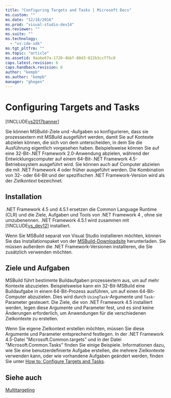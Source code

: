 ```yaml
---
title: "Configuring Targets and Tasks | Microsoft Docs"
ms.custom: ""
ms.date: "12/16/2016"
ms.prod: "visual-studio-dev14"
ms.reviewer: ""
ms.suite: ""
ms.technology: 
  - "vs-ide-sdk"
ms.tgt_pltfrm: ""
ms.topic: "article"
ms.assetid: 9aabe67a-1720-4bbf-80d3-822b3ccf75c0
caps.latest.revision: 6
caps.handback.revision: 6
author: "kempb"
ms.author: "kempb"
manager: "ghogen"
---
```

# Configuring Targets and Tasks
[!INCLUDE[vs2017banner](../code-quality/includes/vs2017banner.md)]

Sie können MSBuild\-Ziele und \-Aufgaben so konfigurieren, dass sie prozessextern mit MSBuild ausgeführt werden, damit Sie auf Kontexte abzielen können, die sich von dem unterscheiden, in dem Sie die Ausführung eigentlich vorgesehen haben.  Beispielsweise können Sie auf eine 32\-Bit\-.NET Framework 2.0\-Anwendung abzielen, während der Entwicklungscomputer auf einem 64\-Bit\-.NET Framework 4.5\-Betriebssystem ausgeführt wird.  Sie können auch auf Computer abzielen die mit .NET Framework 4 oder früher ausgeführt werden.  Die Kombination von 32\- oder 64\-Bit und der spezifischen .NET Framework\-Version wird als der *Zielkontext* bezeichnet.  
  
## Installation  
 .NET Framework 4.5 und 4.5.1 ersetzen die Common Language Runtime \(CLR\) und die Ziele, Aufgaben und Tools von .NET Framework 4 , ohne sie umzubenennen.  .NET Framework 4.5.1 wird zusammen mit [!INCLUDE[vs_dev12](../data-tools/includes/vs_dev12_md.md)] installiert.  
  
 Wenn Sie MSBuild separat von Visual Studio installieren möchten, können Sie das Installationspaket von der [MSBuild\-Downloadsite](http://go.microsoft.com/fwlink/?LinkId=309745) herunterladen.  Sie müssen außerdem die .NET Framework\-Versionen installieren, die Sie zusätzlich verwenden möchten.  
  
## Ziele und Aufgaben  
 MSBuild führt bestimmte Buildaufgaben prozessextern aus, um auf mehr Kontexte abzuzielen.  Beispielsweise kann ein 32\-Bit\-MSBuild eine Buildaufgabe in einem 64\-Bit\-Prozess ausführen, um auf einen 64\-Bit\-Computer abzuzielen.  Dies wird durch `UsingTask`\-Argumente und `Task`\-Parameter gesteuert.  Die Ziele, die von .NET Framework 4.5 installiert werden, legen diese Argumente und Parameter fest, und es sind keine Änderungen erforderlich, um Anwendungen für die verschiedenen Zielkontexte zu erstellen.  
  
 Wenn Sie eigene Zielkontext erstellen möchten, müssen Sie diese Argumente und Parameter entsprechend festlegen.  In der .NET Framework 4.5\-Datei "Microsoft.Common.targets" und in der Datei "Microsoft.Common.Tasks" finden Sie einige Beispiele.  Informationen dazu, wie Sie eine benutzerdefinierte Aufgabe erstellen, die mehrere Zielkontexte verwenden kann, oder wie vorhandene Aufgaben geändert werden, finden Sie unter [How to: Configure Targets and Tasks](../msbuild/how-to-configure-targets-and-tasks.md).  
  
## Siehe auch  
 [Multitargeting](../msbuild/msbuild-multitargeting-overview.md)